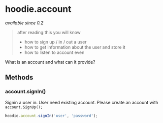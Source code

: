 # hoodie.account 

*available since 0.2*

> after reading this you will know
> - how to sign up / in / out a user
> - how to get information about the user and store it
> - how to listen to account even

What is an account and what can it provide?


## Methods

### account.signIn()
Signin a user in. User need existing account.
Please create an account with ````account.SignUp();````

```javascript
hoodie.account.signIn('user', 'password');
```
